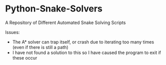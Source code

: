 # Python-Snake-Solvers
A Repository of Different Automated Snake Solving Scripts

Issues:
- The A* solver can trap itself, or crash due to iterating too many times (even if there is still a path)
 -  I have not found a solution to this so I have caused the program to exit if these occur
